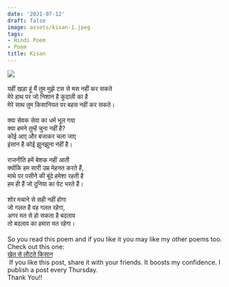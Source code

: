 ```yaml
---
date: '2021-07-12'
draft: false
image: assets/kisan-1.jpeg
tags:
- Hindi Poem
- Poem
title: Kisan
---
```

[![](https://lh3.googleusercontent.com/-f5-W45DkrCk/YO-_p4muNpI/AAAAAAAAF8E/oaiciAcNInoLX1bokd-U0XsnnP40lZ8BwCLcBGAsYHQ/s1600/1626324899677871-0.png)](https://lh3.googleusercontent.com/-f5-W45DkrCk/YO-_p4muNpI/AAAAAAAAF8E/oaiciAcNInoLX1bokd-U0XsnnP40lZ8BwCLcBGAsYHQ/s1600/1626324899677871-0.png)\
  \
यहीं खड़ा हूं मैं तुम मुझे टस से मस नहीं कर सकते\
मेरे हाथ पर जो निशान है कुदाली का है\
मेरे साथ तुम किसानियत पर बहस नहीं कर सकते।\
  \
क्या सेवक सेवा का धर्म भूल गया\
क्या हमने तुम्हें चुना नहीं है?\
कोई आए और बजाकर चला जाए\
इंसान है कोई झुनझुना नहीं है।\
  \
राजनीति हमें बेशक नहीं आती\
क्योंकि हम सारी उम्र मेहनत करते हैं,\
माथे पर पसीने की बूंदे हमेशा रहती है\
हम ही हैं जो दुनिया का पेट भरते हैं।\
  \
शोर मचाने से सही नहीं होगा\
जो गलत है वह गलत रहेगा,\
अगर मत से हो सकता है बदलाव\
तो बदलाव का हमारा मत रहेगा।\
  \
So you read this poem and if you like it you may like my other poems too. Check out this one:\
[खेत से लौटते किसान]( https://www.iashyam.in/2020/10/blog-post.html)\
 If you like this post, share it with your friends. It boosts my confidence. I publish a post every Thursday. \
Thank You!!